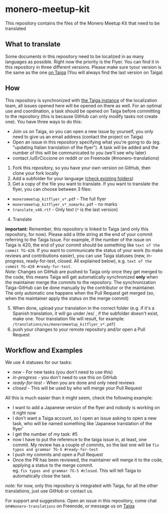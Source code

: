 # monero-meetup-kit

This repository contains the files of the Monero Meetup Kit that need to be translated

## What to translate

Some documents in this repository need to be localized in as many languages as possible. Right now the priority is the Flyer. You can find it in this repository in three different versions. Please make sure tyour version is the same as the one [on Taiga](https://taiga.getmonero.org/project/sgp-monero-meetup-kit/wiki/flyers) (You will always find the last version on Taiga)

## How

This repository is synchronized with [the Taiga instance](https://taiga.getmonero.org/project/erciccione-monero-localization) of the localization team, all issues opened here will be opened on there as well. For an optimal use and coordination, a task should be opened on Taiga before committing to the repository (this is because GitHub can only modify tasks not create one). You have three ways to do this:
- Join us on Taiga, so you can open a new issue by yourself, you only need to give us an email address (contact the project on Taiga)
- Open an issue in this repository specifying what you're going to do (eg. "updating Italian translation of the flyer"). A task will be added and the number of this will be communicated to you (we'll see why later)
- contact /u/ErCiccione on reddit or on Freenode (#monero-translations)

1. Fork this repository, so you have your own version on GitHub, then clone your fork locally
2. Add a subfolder for your language ([check existing folders](https://github.com/erciccione/monero-meetup-kit/tree/master/translations))
3. Get a copy of the file you want to translate.
If you want to translate the flyer, you can choose between 3 files:
- `moneromeetup_kitflyer_v*.pdf` - The full flyer 
- `moneromeetup_kitflyer_v*_nomarks.pdf` - no marks
- `translate_v40.rtf` - Only text
(`*` is the last version)
4. Translate

**important:** Remember, this repository is linked to Taiga (and only this repository, for now). Please add a little string at the end of your commit referring to the Taiga Issue. For example, if the number of the issue on Taiga is 420, the end of your commit should be something like `text of the commit TG-420`. If you want to communicate the status of your work (to make reviews and contributions easier), you can use Taiga statuses (new, in-progress, ready-for-test, closed. All explained below), e.g. `text of the commit TG-420 #ready-for-test`.    
*Note:* Changes on GitHub are pushed to Taiga only once they get merged to the code, this means Taiga will get automatically synchronized **only** when the maintainer merge the commits to the repository. The synchronization Taiga-GitHub can be done manually by the contributor or the maintainer. The only automatic one happens when the Pull Request get merged (so, when the maintainer apply the status on the merge commit)

5. When done, upload your translation in the correct folder (e.g. if it's a Spanish translation, it will go under /es/ , if the subfolder doesn't exist, make one. Your translation file will result, for example:
`/translations/es/moneromeetup_kitflyer_v*.pdf`)
6. push your changes to your remote repository and/or open a Pull Request

## Workflow and Examples
We use 4 statuses for our tasks:
- *new* - For new tasks (you don't need to use this)
- *in-progress* - you don't need to use this on GitHub
- *ready-for-test* - When you are done and only need reviews 
- *closed* - This will be used by who will merge your Pull Request


All this is much easier than it might seem, check the following example:

- I want to add a Japanese version of the flyer and nobody is working on it right now 
- I don't want a Taiga account, so I open an issue asking to open a new task, who will be named something like 'Japanese translation of the flyer'
- I get the number of my task: #5
- now I have to put the reference to the taiga issue in, at least, one commit. My review has a couple of commits, so the last one will be `fix typos and grammar TG-5 #ready-for-test`
- I push my commits and open a Pull Request
- Once the PR has been reviewed, the maintainer will merge it to the code, applying a status to the merge commit.    
eg. `fix typos and grammar TG-5 #closed`. This will tell Taiga to automatically close the task.

*note:* for now, only this repository is integrated with Taiga, for all the other translations, just use GitHub or contact us.

For support and suggestions: Open an issue in this repository, come chat on`#monero-translations` on Freenode, or message us on [Taiga](https://taiga.getmonero.org/project/erciccione-monero-localization/)
